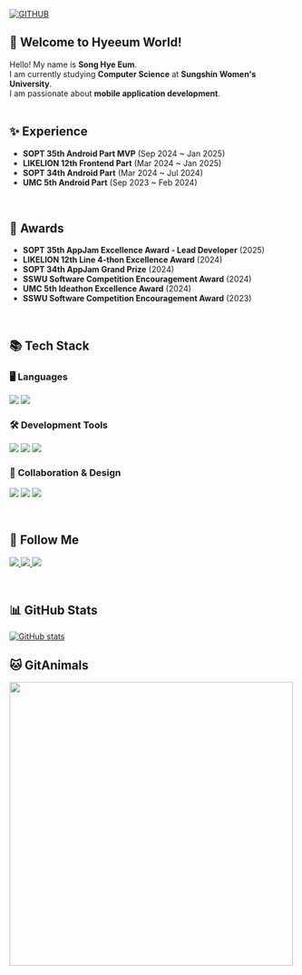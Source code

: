 <div align="start">
  
[![GITHUB](https://hits.seeyoufarm.com/api/count/incr/badge.svg?url=https%3A%2F%2Fgithub.com%2Fhyeeum0&count_bg=%23F29494&title_bg=%232F2E2E&icon=github.svg&icon_color=%23FFFFFF&title=GITHUB&edge_flat=false)](https://github.com/hyeeum)

## 👋 Welcome to Hyeeum World!
  
Hello! My name is **Song Hye Eum**.  
I am currently studying **Computer Science** at **Sungshin Women's University**.  
I am passionate about **mobile application development**.
<br>
<br>


## ✨ Experience  
-  **SOPT 35th Android Part MVP** (Sep 2024 ~ Jan 2025)  
-  **LIKELION 12th Frontend Part** (Mar 2024 ~ Jan 2025)  
-  **SOPT 34th Android Part** (Mar 2024 ~ Jul 2024)  
-  **UMC 5th Android Part** (Sep 2023 ~ Feb 2024)  
<br>



## 🏅 Awards  
-  **SOPT 35th AppJam Excellence Award - Lead Developer** (2025)  
-  **LIKELION 12th Line 4-thon Excellence Award** (2024)
-  **SOPT 34th AppJam Grand Prize** (2024)  
-  **SSWU Software Competition Encouragement Award** (2024)  
-  **UMC 5th Ideathon Excellence Award** (2024)
-  **SSWU Software Competition Encouragement Award** (2023)  
<br>



## 📚 Tech Stack  

### 🖥️ **Languages**
<p>
    <img src="https://img.shields.io/badge/Kotlin-7F52FF?style=flat-square&logo=kotlin&logoColor=white"/>
    <img src="https://img.shields.io/badge/C++-00599C?style=flat-square&logo=C%2B%2B&logoColor=white"/>
</p>

### 🛠 **Development Tools**
<p>
    <img src="https://img.shields.io/badge/Android Studio-3DDC84?style=flat-square&logo=androidstudio&logoColor=white"/>
    <img src="https://img.shields.io/badge/Visual Studio-5C2D91?style=flat-square&logo=VisualStudio&logoColor=white"/>  
    <img src="https://img.shields.io/badge/MySQL-E6B91E?style=flat-square&logo=MySQL&logoColor=white"/>
</p>

### 🤝 **Collaboration & Design**
<p>
    <img src="https://img.shields.io/badge/Discord-5865F2?style=flat-square&logo=discord&logoColor=white"/>
    <img src="https://img.shields.io/badge/Slack-4A154B?style=flat-square&logo=slack&logoColor=white"/>
    <img src="https://img.shields.io/badge/Figma-F24E1E?style=flat-square&logo=figma&logoColor=white"/>
</p>
<br>



## 🌈 Follow Me  
<p>
  <a href="https://hellohyeummworld.tistory.com/">
    <img src="https://img.shields.io/badge/Tech%20Blog-FF5722?style=flat-square&logo=Tistory&logoColor=white"/>
  </a>
  <a href="https://www.instagram.com/hyempus/">
    <img src="https://img.shields.io/badge/Instagram-E4405F?style=flat-square&logo=Instagram&logoColor=white"/>
  </a>
  <a href="mailto:hyeeum.dev@gmail.com">
    <img src="https://img.shields.io/badge/Gmail-D14836?style=flat-square&logo=Gmail&logoColor=white"/>
  </a>
</p>
<br>


## 📊 GitHub Stats  
[![GitHub stats](https://github-readme-stats.vercel.app/api?username=hyeeum&include_all_commits=true&theme=nord&hide_border=true&count_private=true)](https://github.com/hyeeum/github-readme-stats)
<br>


## 🐱 GitAnimals  
<a href="https://github.com/devxb/gitanimals">
  <img src="https://render.gitanimals.org/farms/hyeeum" width="500"/>
</a>

</div>
